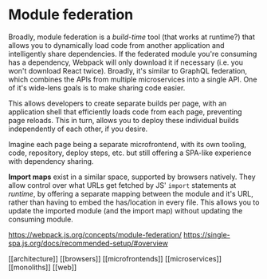 # Module federation

Broadly, module federation is a _build-time_ tool (that works at runtime?) that allows you to dynamically load code from another application and intelligently share dependencies. If the federated module you're consuming has a dependency, Webpack will only download it if necessary (i.e. you won't download React twice).
Broadly, it's similar to GraphQL federation, which combines the APIs from multiple microservices into a single API.
One of it's wide-lens goals is to make sharing code easier.

This allows developers to create separate builds per page, with an application shell that efficiently loads code from each page, preventing page reloads. This in turn, allows you to deploy these individual builds independently of each other, if you desire.

Imagine each page being a separate microfrontend, with its own tooling, code, repository, deploy steps, etc. but still offering a SPA-like experience with dependency sharing.

**Import maps** exist in a similar space, supported by browsers natively. They allow control over what URLs get fetched by JS' `import` statements at _runtime_, by offering a separate mapping between the module and it's URL, rather than having to embed the has/location in every file. This allows you to update the imported module (and the import map) without updating the consuming module.

https://webpack.js.org/concepts/module-federation/
https://single-spa.js.org/docs/recommended-setup/#overview

[[architecture]]
[[browsers]]
[[microfrontends]]
[[microservices]]
[[monoliths]]
[[web]]
